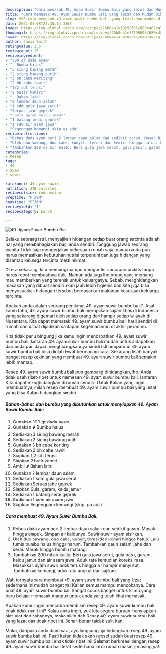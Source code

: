 ```yaml
---
description: "Cara memasak 49. Ayam Suwir Bumbu Bali yang lezat dan Mudah Dibuat"
title: "Cara memasak 49. Ayam Suwir Bumbu Bali yang lezat dan Mudah Dibuat"
slug: 996-cara-memasak-49-ayam-suwir-bumbu-bali-yang-lezat-dan-mudah-dibuat
date: 2021-06-08T23:35:14.386Z
image: https://img-global.cpcdn.com/recipes/26b8ea1e39298696/680x482cq70/49-ayam-suwir-bumbu-bali-foto-resep-utama.jpg
thumbnail: https://img-global.cpcdn.com/recipes/26b8ea1e39298696/680x482cq70/49-ayam-suwir-bumbu-bali-foto-resep-utama.jpg
cover: https://img-global.cpcdn.com/recipes/26b8ea1e39298696/680x482cq70/49-ayam-suwir-bumbu-bali-foto-resep-utama.jpg
author: Jason Smith
ratingvalue: 3.6
reviewcount: 15
recipeingredient:
- "300 gr dada ayam"
- "  Bumbu halus"
- "3 siung bawang merah"
- "2 siung bawang putih"
- "3 bh cabe keriting"
- "2 bh cabe rawit"
- "1/2 sdt terasi"
- "2 butir kemiri"
- "  Bahan lain"
- "2 lembar daun salam"
- "1 sdm gula jawa serut"
- "Seruas jahe geprek"
- " Gula garam kaldu jamur"
- "1 batang serai geprek"
- "1 sdm air asam jawa"
- "Segenggam kemangi skip ga ada"
recipeinstructions:
- "Rebus dada ayam beri 2 lembar daun salam dan sedikit garam. Masak hingga empuk. Simpan air kaldunya. Suwir-suwir ayam sisihkan."
- "Ulek duo bawang, duo cabe, kunyit, terasi dan kemiri hingga halus. Lalu tumis bumbu halus hingga harum. Tambahkan daun salam, jahe dan serai. Masak hingga bumbu matang."
- "Tambahkan 200 ml air kaldu. Beri gula jawa serut, gula pasir, garam, kaldu jamur dan air asam jawa. Aduk rata kemudian koreksi rasa. Masukkan ayam suwir aduk terus hingga air hampir menyusut. Tambahkan kemangi, aduk rata angkat dan sajikan."
categories:
- Resep
tags:
- 49
- ayam
- suwir

katakunci: 49 ayam suwir 
nutrition: 288 calories
recipecuisine: Indonesian
preptime: "PT39M"
cooktime: "PT36M"
recipeyield: "1"
recipecategory: Lunch

---
```



![49. Ayam Suwir Bumbu Bali](https://img-global.cpcdn.com/recipes/26b8ea1e39298696/680x482cq70/49-ayam-suwir-bumbu-bali-foto-resep-utama.jpg)

Selaku seorang istri, menyajikan hidangan sedap buat orang tercinta adalah hal yang membahagiakan bagi anda sendiri. Tanggung jawab seorang  wanita Tidak saja mengerjakan pekerjaan rumah saja, namun anda pun harus memastikan kebutuhan nutrisi terpenuhi dan juga hidangan yang disantap keluarga tercinta mesti nikmat.

Di era  sekarang, kita memang mampu mengorder santapan praktis tanpa harus repot membuatnya dulu. Namun ada juga lho orang yang memang mau memberikan yang terenak untuk keluarganya. Sebab, menghidangkan masakan yang dibuat sendiri akan jauh lebih higienis dan kita juga bisa menyesuaikan hidangan tersebut berdasarkan makanan kesukaan keluarga tercinta. 



Apakah anda adalah seorang penikmat 49. ayam suwir bumbu bali?. Asal kamu tahu, 49. ayam suwir bumbu bali merupakan sajian khas di Indonesia yang sekarang digemari oleh setiap orang dari hampir setiap wilayah di Nusantara. Kita dapat memasak 49. ayam suwir bumbu bali hasil sendiri di rumah dan dapat dijadikan santapan kegemaranmu di akhir pekanmu.

Kita tidak perlu bingung jika kamu ingin mendapatkan 49. ayam suwir bumbu bali, lantaran 49. ayam suwir bumbu bali mudah untuk didapatkan dan anda pun dapat menghidangkannya sendiri di tempatmu. 49. ayam suwir bumbu bali bisa diolah lewat bermacam cara. Sekarang telah banyak banget resep kekinian yang membuat 49. ayam suwir bumbu bali semakin lebih mantap.

Resep 49. ayam suwir bumbu bali pun gampang dihidangkan, lho. Anda tidak usah ribet-ribet untuk memesan 49. ayam suwir bumbu bali, lantaran Kita dapat menghidangkan di rumah sendiri. Untuk Kalian yang ingin membuatnya, inilah resep membuat 49. ayam suwir bumbu bali yang lezat yang bisa Kalian hidangkan sendiri.

<!--inarticleads1-->

##### Bahan-bahan dan bumbu yang dibutuhkan untuk menyiapkan 49. Ayam Suwir Bumbu Bali:

1. Gunakan 300 gr dada ayam
1. Gunakan  🌶 Bumbu halus:
1. Sediakan 3 siung bawang merah
1. Sediakan 2 siung bawang putih
1. Gunakan 3 bh cabe keriting
1. Sediakan 2 bh cabe rawit
1. Siapkan 1/2 sdt terasi
1. Siapkan 2 butir kemiri
1. Ambil  🌶 Bahan lain:
1. Gunakan 2 lembar daun salam
1. Sediakan 1 sdm gula jawa serut
1. Sediakan Seruas jahe geprek
1. Siapkan  Gula, garam, kaldu jamur
1. Sediakan 1 batang serai geprek
1. Sediakan 1 sdm air asam jawa
1. Siapkan Segenggam kemangi (skip, ga ada)




<!--inarticleads2-->

##### Cara membuat 49. Ayam Suwir Bumbu Bali:

1. Rebus dada ayam beri 2 lembar daun salam dan sedikit garam. Masak hingga empuk. Simpan air kaldunya. Suwir-suwir ayam sisihkan.
1. Ulek duo bawang, duo cabe, kunyit, terasi dan kemiri hingga halus. Lalu tumis bumbu halus hingga harum. Tambahkan daun salam, jahe dan serai. Masak hingga bumbu matang.
1. Tambahkan 200 ml air kaldu. Beri gula jawa serut, gula pasir, garam, kaldu jamur dan air asam jawa. Aduk rata kemudian koreksi rasa. Masukkan ayam suwir aduk terus hingga air hampir menyusut. Tambahkan kemangi, aduk rata angkat dan sajikan.




Wah ternyata cara membuat 49. ayam suwir bumbu bali yang lezat sederhana ini mudah banget ya! Kalian semua mampu mencobanya. Cara buat 49. ayam suwir bumbu bali Sangat cocok banget untuk kamu yang baru belajar memasak maupun untuk anda yang telah lihai memasak.

Apakah kamu ingin mencoba membikin resep 49. ayam suwir bumbu bali enak tidak rumit ini? Kalau anda ingin, yuk kita segera buruan menyiapkan alat-alat dan bahannya, maka bikin deh Resep 49. ayam suwir bumbu bali yang lezat dan tidak ribet ini. Benar-benar taidak sulit kan. 

Maka, daripada anda diam saja, ayo langsung aja hidangkan resep 49. ayam suwir bumbu bali ini. Pasti kalian tiidak akan nyesel sudah buat resep 49. ayam suwir bumbu bali enak tidak ribet ini! Selamat berkreasi dengan resep 49. ayam suwir bumbu bali lezat sederhana ini di rumah masing-masing,ya!.

